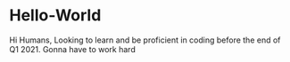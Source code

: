 # Hello-World

Hi Humans,
Looking to learn and be proficient in coding before the end of Q1 2021. Gonna have to work hard
